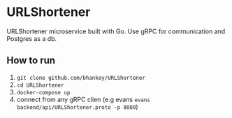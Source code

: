# URLShortener

URLShortener microservice built with Go. Use gRPC for communication and Postgres as a db.

## How to run

1. `git clone github.com/bhankey/URLShortener`
2. `cd URLShortener`
3. `docker-compose up`
4. connect from any gRPC clien (e.g evans `evans backend/api/URLShortener.proto -p 8080`)
